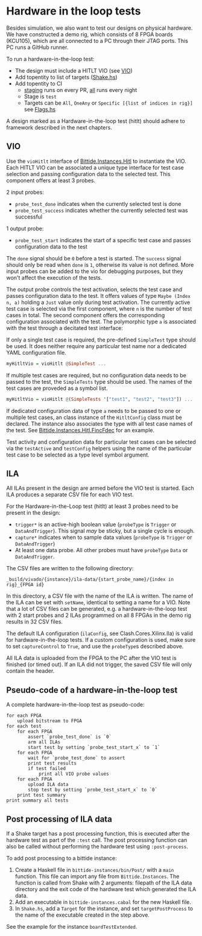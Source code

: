 <!--
SPDX-FileCopyrightText: 2022-2024 Google LLC

SPDX-License-Identifier: Apache-2.0
-->

# Hardware in the loop tests
Besides simulation, we also want to test our designs on physical hardware. We
have constructed a demo rig, which consists of 8 FPGA boards (KCU105), which are
all connected to a PC through their JTAG ports. This PC runs a GitHub runner.

To run a hardware-in-the-loop test:
- The design must include a HITLT VIO (see [VIO](#vio))
- Add topentity to list of targets ([Shake.hs](/bittide-shake/bin/Shake.hs))
- Add topentity to CI
    - [staging](/.github/synthesis/staging.json) runs on every PR,
    [all](/.github/synthesis/all.json) runs every night
    - Stage is `test`
    - Targets can be `All`, `OneAny` or `Specific [{list of indices in rig}]`
    see [Flags.hs](/bittide-shake/src/Clash/Shake/Flags.hs)

A design marked as a Hardware-in-the-loop test (hitlt) should adhere to
framework described in the next chapters.


## VIO
Use the `vioHitlt` interface of
[Bittide.Instances.Hitl](/bittide-instances/src/Bittide/Instances/Hitl.hs)
to instantiate the VIO. Each HITLT VIO can be associated a unique type
interface for test case selection and passing configuration data to the
selected test. This component offers at least 3 probes.

2 input probes:
- `probe_test_done` indicates when the currently selected test is done
- `probe_test_success` indicates whether the currently selected test was
  successful

1 output probe:
- `probe_test_start` indicates the start of a specific test case and passes
  configuration data to the test

The `done` signal should be `0` before a test is started. The `success` signal
should only be read when `done` is `1`, otherwise its value is not defined.
More input probes can be added to the vio for debugging purposes, but they
won't affect the execution of the tests.

The output probe controls the test activation, selects the test case and
passes configuration data to the test. It offers values of type
`Maybe (Index n, a)` holding a `Just` value only during test activation. The
currently active test case is selected via the first component, where `n`
is the number of test cases in total. The second component offers the
corresponding configuration  associated with the test. The polymorphic type
`a` is associated with the test through a decitated test interface:

If only a single test case is required, the pre-defined `SimpleTest` type should
be used. It does neither require any particular test name nor a dedicated YAML
configuration file.

```haskell
myHitltVio = vioHitlt @SimpleTest ...
```

If multiple test cases are required, but no configuration data needs to be
passed to the test, the `SimpleTests` type should be used. The names of the test
cases are proveded as a symbol list.

```haskell
myHitltVio = vioHitlt @(SimpleTests '["test1", "test2", "test3"]) ...
```

If dedicated configuration data of type `a` needs to be passed to one or multiple
test cases, an class instance of the `HitltConfig` class must be declared. The
instance also associates the type with all test case names of the test. See
[Bittide.Instances.Hitl.FincFdec](/bittide-instances/src/Bittide/Instances/Hitl/FincFdec.hs)
for an example.

Test activity and configuration data for particular test cases can be selected
via the `testActive` and `testConfig` helpers using the name of the particular
test case to be selected as a type level symbol argument.

## ILA
All ILAs present in the design are armed before the VIO test is started. Each
ILA produces a separate CSV file for each VIO test.

For the Hardware-in-the-Loop test (hitlt) at least 3 probes need to be present
in the design:
- `trigger*` is an active-high boolean value (`probeType` is `Trigger` or
`DataAndTrigger`). This signal _may_ be sticky, but a single cycle is enough.
- `capture*` indicates when to sample data values (`probeType` is `Trigger` or
`DataAndTrigger`)
- At least one data probe. All other probes must have `probeType` `Data` or
`DataAndTrigger`.

The CSV files are written to the following directory:

```
_build/vivado/{instance}/ila-data/{start_probe_name}/{index in rig}_{FPGA id}
```

In this directory, a CSV file with the name of the ILA is written. The name of
the ILA can be set with `setName`, identical to setting a name for a VIO. Note
that a lot of CSV files can be generated, e.g. a hardware-in-the-loop test with
2 start probes and 2 ILAs programmed on all 8 FPGAs in the demo rig results in
32 CSV files.

The default ILA configuration (`ilaConfig`, see Clash.Cores.Xilinx.Ila) is valid
for hardware-in-the-loop tests. If a custom configuration is used, make sure to
set `captureControl` to `True`, and use the `probeType`s described above.

All ILA data is uploaded from the FPGA to the PC after the VIO test is finished
(or timed out). If an ILA did not trigger, the saved CSV file will only contain
the header.


## Pseudo-code of a hardware-in-the-loop test
A complete hardware-in-the-loop test as pseudo-code:
```
for each FPGA
    upload bitstream to FPGA
for each test
    for each FPGA
        assert `probe_test_done` is `0`
        arm all ILAs
        start test by setting `probe_test_start_x` to `1`
    for each FPGA
        wait for `probe_test_done` to assert
        print test results
        if test failed
            print all VIO probe values
    for each FPGA
        upload ILA data
        stop test by setting `probe_test_start_x` to `0`
    print test summary
print summary all tests
```


## Post processing of ILA data
If a Shake target has a post processing function, this is executed after the
hardware test as part of the `:test` call. The post processing function can also
be called without performing the hardware test using `:post-process`.

To add post processing to a bittide instance:

1. Create a Haskell file in `bittide-instances/bin/Post/` with a `main`
function. This file can import any file from `Bittide.Instances`. The function
is called from Shake with 2 arguments: filepath of the ILA data directory and
the exit code of the hardware test which generated the ILA data.
2. Add an executable in `bittide-instances.cabal` for the new Haskell file.
3. In `Shake.hs`, add a `Target` for the instance, and set `targetPostProcess`
to the name of the executable created in the step above.

See the example for the instance `boardTestExtended`.
